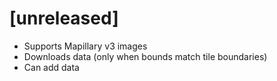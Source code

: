 # [unreleased]
* Supports Mapillary v3 images
* Downloads data (only when bounds match tile boundaries)
* Can add data
